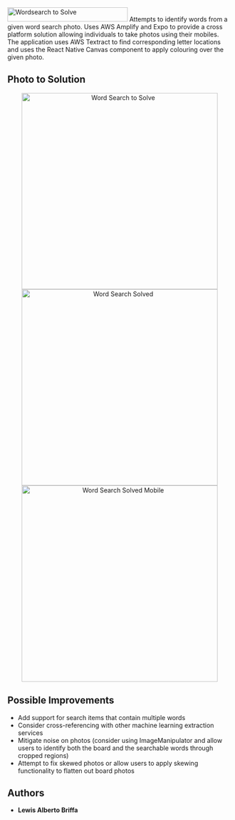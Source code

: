 <img height="31.95" width="270" src="https://res.cloudinary.com/dj7k0lade/image/upload/v1599939007/github/wordsearch-photo-solver-logo.png" alt="Wordsearch to Solve" />
Attempts to identify words from a given word search photo. Uses AWS Amplify and Expo to provide a cross platform solution allowing individuals to take photos using their mobiles. The application uses AWS Textract to find corresponding letter locations and uses the React Native Canvas component to apply colouring over the given photo.
  
## Photo to Solution
<p align="center">
  <img height="440" src="https://res.cloudinary.com/dj7k0lade/image/upload/v1600028492/github/wordsearch-unsolved.png" alt="Word Search to Solve" />
  <img height="440" src="https://res.cloudinary.com/dj7k0lade/image/upload/v1600028470/github/wordsearch-solved.png" alt="Word Search Solved" />
  <img height="440" src="https://res.cloudinary.com/dj7k0lade/image/upload/v1600027415/github/word-search-photo-solver-mockup.png" alt="Word Search Solved Mobile" />
</p>

## Possible Improvements
* Add support for search items that contain multiple words
* Consider cross-referencing with other machine learning extraction services
* Mitigate noise on photos (consider using ImageManipulator and allow users to identify both the board and the searchable words through cropped regions)
* Attempt to fix skewed photos or allow users to apply skewing functionality to flatten out board photos

## Authors

* **Lewis Alberto Briffa**
